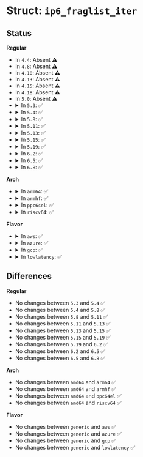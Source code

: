 # Struct: <code>ip6_fraglist_iter</code>

## Status
<b>Regular</b>
<ul>
<li>
In <code>4.4</code>: Absent ⚠️
</li>
<li>
In <code>4.8</code>: Absent ⚠️
</li>
<li>
In <code>4.10</code>: Absent ⚠️
</li>
<li>
In <code>4.13</code>: Absent ⚠️
</li>
<li>
In <code>4.15</code>: Absent ⚠️
</li>
<li>
In <code>4.18</code>: Absent ⚠️
</li>
<li>
In <code>5.0</code>: Absent ⚠️
</li>
<li>
<details>
<summary>In <code>5.3</code>: ✅</summary>

```c
struct ip6_fraglist_iter {
    struct ipv6hdr *tmp_hdr;
    struct sk_buff *frag;
    int offset;
    unsigned int hlen;
    __be32 frag_id;
    u8 nexthdr;
};
```
</details>
</li>
<li>
<details>
<summary>In <code>5.4</code>: ✅</summary>

```c
struct ip6_fraglist_iter {
    struct ipv6hdr *tmp_hdr;
    struct sk_buff *frag;
    int offset;
    unsigned int hlen;
    __be32 frag_id;
    u8 nexthdr;
};
```
</details>
</li>
<li>
<details>
<summary>In <code>5.8</code>: ✅</summary>

```c
struct ip6_fraglist_iter {
    struct ipv6hdr *tmp_hdr;
    struct sk_buff *frag;
    int offset;
    unsigned int hlen;
    __be32 frag_id;
    u8 nexthdr;
};
```
</details>
</li>
<li>
<details>
<summary>In <code>5.11</code>: ✅</summary>

```c
struct ip6_fraglist_iter {
    struct ipv6hdr *tmp_hdr;
    struct sk_buff *frag;
    int offset;
    unsigned int hlen;
    __be32 frag_id;
    u8 nexthdr;
};
```
</details>
</li>
<li>
<details>
<summary>In <code>5.13</code>: ✅</summary>

```c
struct ip6_fraglist_iter {
    struct ipv6hdr *tmp_hdr;
    struct sk_buff *frag;
    int offset;
    unsigned int hlen;
    __be32 frag_id;
    u8 nexthdr;
};
```
</details>
</li>
<li>
<details>
<summary>In <code>5.15</code>: ✅</summary>

```c
struct ip6_fraglist_iter {
    struct ipv6hdr *tmp_hdr;
    struct sk_buff *frag;
    int offset;
    unsigned int hlen;
    __be32 frag_id;
    u8 nexthdr;
};
```
</details>
</li>
<li>
<details>
<summary>In <code>5.19</code>: ✅</summary>

```c
struct ip6_fraglist_iter {
    struct ipv6hdr *tmp_hdr;
    struct sk_buff *frag;
    int offset;
    unsigned int hlen;
    __be32 frag_id;
    u8 nexthdr;
};
```
</details>
</li>
<li>
<details>
<summary>In <code>6.2</code>: ✅</summary>

```c
struct ip6_fraglist_iter {
    struct ipv6hdr *tmp_hdr;
    struct sk_buff *frag;
    int offset;
    unsigned int hlen;
    __be32 frag_id;
    u8 nexthdr;
};
```
</details>
</li>
<li>
<details>
<summary>In <code>6.5</code>: ✅</summary>

```c
struct ip6_fraglist_iter {
    struct ipv6hdr *tmp_hdr;
    struct sk_buff *frag;
    int offset;
    unsigned int hlen;
    __be32 frag_id;
    u8 nexthdr;
};
```
</details>
</li>
<li>
<details>
<summary>In <code>6.8</code>: ✅</summary>

```c
struct ip6_fraglist_iter {
    struct ipv6hdr *tmp_hdr;
    struct sk_buff *frag;
    int offset;
    unsigned int hlen;
    __be32 frag_id;
    u8 nexthdr;
};
```
</details>
</li>
</ul>
<b>Arch</b>
<ul>
<li>
<details>
<summary>In <code>arm64</code>: ✅</summary>

```c
struct ip6_fraglist_iter {
    struct ipv6hdr *tmp_hdr;
    struct sk_buff *frag;
    int offset;
    unsigned int hlen;
    __be32 frag_id;
    u8 nexthdr;
};
```
</details>
</li>
<li>
<details>
<summary>In <code>armhf</code>: ✅</summary>

```c
struct ip6_fraglist_iter {
    struct ipv6hdr *tmp_hdr;
    struct sk_buff *frag;
    int offset;
    unsigned int hlen;
    __be32 frag_id;
    u8 nexthdr;
};
```
</details>
</li>
<li>
<details>
<summary>In <code>ppc64el</code>: ✅</summary>

```c
struct ip6_fraglist_iter {
    struct ipv6hdr *tmp_hdr;
    struct sk_buff *frag;
    int offset;
    unsigned int hlen;
    __be32 frag_id;
    u8 nexthdr;
};
```
</details>
</li>
<li>
<details>
<summary>In <code>riscv64</code>: ✅</summary>

```c
struct ip6_fraglist_iter {
    struct ipv6hdr *tmp_hdr;
    struct sk_buff *frag;
    int offset;
    unsigned int hlen;
    __be32 frag_id;
    u8 nexthdr;
};
```
</details>
</li>
</ul>
<b>Flavor</b>
<ul>
<li>
<details>
<summary>In <code>aws</code>: ✅</summary>

```c
struct ip6_fraglist_iter {
    struct ipv6hdr *tmp_hdr;
    struct sk_buff *frag;
    int offset;
    unsigned int hlen;
    __be32 frag_id;
    u8 nexthdr;
};
```
</details>
</li>
<li>
<details>
<summary>In <code>azure</code>: ✅</summary>

```c
struct ip6_fraglist_iter {
    struct ipv6hdr *tmp_hdr;
    struct sk_buff *frag;
    int offset;
    unsigned int hlen;
    __be32 frag_id;
    u8 nexthdr;
};
```
</details>
</li>
<li>
<details>
<summary>In <code>gcp</code>: ✅</summary>

```c
struct ip6_fraglist_iter {
    struct ipv6hdr *tmp_hdr;
    struct sk_buff *frag;
    int offset;
    unsigned int hlen;
    __be32 frag_id;
    u8 nexthdr;
};
```
</details>
</li>
<li>
<details>
<summary>In <code>lowlatency</code>: ✅</summary>

```c
struct ip6_fraglist_iter {
    struct ipv6hdr *tmp_hdr;
    struct sk_buff *frag;
    int offset;
    unsigned int hlen;
    __be32 frag_id;
    u8 nexthdr;
};
```
</details>
</li>
</ul>

## Differences
<b>Regular</b>
<ul>
<li>
No changes between <code>5.3</code> and <code>5.4</code> ✅
</li>
<li>
No changes between <code>5.4</code> and <code>5.8</code> ✅
</li>
<li>
No changes between <code>5.8</code> and <code>5.11</code> ✅
</li>
<li>
No changes between <code>5.11</code> and <code>5.13</code> ✅
</li>
<li>
No changes between <code>5.13</code> and <code>5.15</code> ✅
</li>
<li>
No changes between <code>5.15</code> and <code>5.19</code> ✅
</li>
<li>
No changes between <code>5.19</code> and <code>6.2</code> ✅
</li>
<li>
No changes between <code>6.2</code> and <code>6.5</code> ✅
</li>
<li>
No changes between <code>6.5</code> and <code>6.8</code> ✅
</li>
</ul>
<b>Arch</b>
<ul>
<li>
No changes between <code>amd64</code> and <code>arm64</code> ✅
</li>
<li>
No changes between <code>amd64</code> and <code>armhf</code> ✅
</li>
<li>
No changes between <code>amd64</code> and <code>ppc64el</code> ✅
</li>
<li>
No changes between <code>amd64</code> and <code>riscv64</code> ✅
</li>
</ul>
<b>Flavor</b>
<ul>
<li>
No changes between <code>generic</code> and <code>aws</code> ✅
</li>
<li>
No changes between <code>generic</code> and <code>azure</code> ✅
</li>
<li>
No changes between <code>generic</code> and <code>gcp</code> ✅
</li>
<li>
No changes between <code>generic</code> and <code>lowlatency</code> ✅
</li>
</ul>
